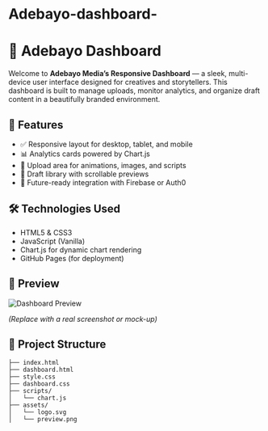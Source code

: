 # Adebayo-dashboard-
# 🎨 Adebayo Dashboard

Welcome to **Adebayo Media’s Responsive Dashboard** — a sleek, multi-device user interface designed for creatives and storytellers. This dashboard is built to manage uploads, monitor analytics, and organize draft content in a beautifully branded environment.

## 🚀 Features

- ✅ Responsive layout for desktop, tablet, and mobile
- 📊 Analytics cards powered by Chart.js
- 📁 Upload area for animations, images, and scripts
- 🧾 Draft library with scrollable previews
- 🔐 Future-ready integration with Firebase or Auth0

## 🛠️ Technologies Used

- HTML5 & CSS3
- JavaScript (Vanilla)
- Chart.js for dynamic chart rendering
- GitHub Pages (for deployment)

## 📸 Preview

![Dashboard Preview](preview.png)

*(Replace with a real screenshot or mock-up)*

## 📂 Project Structure

```plaintext
├── index.html
├── dashboard.html
├── style.css
├── dashboard.css
├── scripts/
│   └── chart.js
├── assets/
│   └── logo.svg
│   └── preview.png
